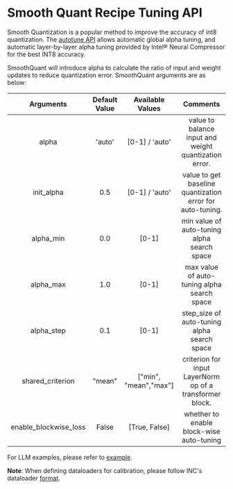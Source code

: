 Smooth Quant Recipe Tuning API
====================================
Smooth Quantization is a popular method to improve the accuracy of int8 quantization. The [autotune API](../../../intel_extension_for_pytorch/quantization/_autotune.py) allows automatic global alpha tuning, and automatic layer-by-layer alpha tuning provided by Intel® Neural Compressor for the best INT8 accuracy.

SmoothQuant will introduce alpha to calculate the ratio of input and weight updates to reduce quantization error. SmoothQuant arguments are as below:

|     Arguments    | Default Value |    Available Values   |                         Comments                          |
|:----------------:|:-------------:|:---------------------:|:-----------------------------------------------------------:|
|       alpha      |     'auto'    |     [0-1] / 'auto'    |   value to balance input and weight quantization error.   |
|   init_alpha  |      0.5      |     [0-1] / 'auto'    | value to get baseline quantization error for auto-tuning. |
|     alpha_min    |      0.0      |         [0-1]         |         min value of auto-tuning alpha search space         |
|     alpha_max    |      1.0      |         [0-1]         |         max value of auto-tuning alpha search space         |
|    alpha_step    |      0.1      |         [0-1]         |         step_size of auto-tuning alpha search space         |
| shared_criterion |     "mean"    | ["min", "mean","max"] |   criterion for input LayerNorm op of a transformer block.  |
|   enable_blockwise_loss   |     False     |     [True, False]     |          whether to enable block-wise auto-tuning          |

For LLM examples, please refer to [example](../../../examples/cpu/inference/python/llm/README.md).

**Note**: When defining dataloaders for calibration, please follow INC's dataloader [format](https://github.com/intel/neural-compressor/blob/master/docs/source/dataloader.md).